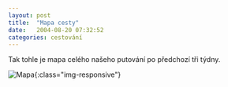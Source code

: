 ```yaml
---
layout: post
title:  "Mapa cesty"
date:   2004-08-20 07:32:52
categories: cestování
---
```


Tak tohle je mapa celého našeho putování po předchozí tři týdny.

![Mapa](https://lh3.googleusercontent.com/Jusrm97kDRj9-ZtnMQMEdijqfbcl1wAEt1YCEtuaOTBoYuP2UPen7u0rF8U8NT18Ofq_mTq8C6wj38aJRIzNM8apjntJaRNF-zHdhwRAKUQSs8XFZJuqqxklj4RY0obj_PXslApbsBN8g0M9qNgf4Ht-FPVWiTWQWZMKWpndqf4Wg20CpDkG12n3_hdl57LJaO3r_XXpQ4jcjbMUdHPMCVzhTcSsTGEckPYsRkKK5slJTVnqbJOEMGMCwOb5-O1ghtIaBoyZ7QhnVqUylz5fi_lFwAkYZ2yd2ZGGO1cm7ezYr7ro-4hE9ReK0Q5sMkZruU7yCkelQI-wzsOtsTZaO2Ym44BUkf8hOt-64S23p-9_bCi0AoACVadFixYA6Sc1HP465SsdgwMyHDpuwI0pFVzPe9I52HzoRJPviNjPUbSYk_JPtPigTtpbNWeVKSgFoh14TZ1TQIdphFlCWASAT3TFtBteaejDMFvkfM5XlHI_p9qqkANmErvOzFvpq4xmFUDyXslXxNixm3ICzzB97SDu-nhCji1Stj-5BUxvIOqUVqiivxxMMQuR1v64YCav38KUE0j9rj5_h9BXsQILbXs0uHIE9IOa94OSmV_ic6Ekgk66=w800-h600-no){:class="img-responsive"}